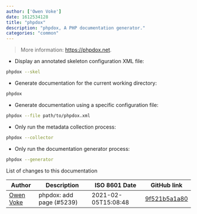 ```yaml
---
author: ['Owen Voke']
date: 1612534128
title: "phpdox"
description: "phpdox, A PHP documentation generator."
categories: "common"
---
```

> More information: <https://phpdox.net>.

- Display an annotated skeleton configuration XML file:

```bash
phpdox --skel
```

- Generate documentation for the current working directory:

```bash
phpdox
```

- Generate documentation using a specific configuration file:

```bash
phpdox --file path/to/phpdox.xml
```

- Only run the metadata collection process:

```bash
phpdox --collector
```

- Only run the documentation generator process:

```bash
phpdox --generator
```
List of changes to this documentation


Author | Description | ISO 8601 Date | GitHub link
------|-----|-----|-----
[Owen Voke](mailto:development@voke.dev) | phpdox: add page (#5239) | 2021-02-05T15:08:48 | [9f521b5a1a80](https://github.com/tldr-pages/tldr/commit/9f521b5a1a8045b3506ad549c1cee9db6eccb5d9)


